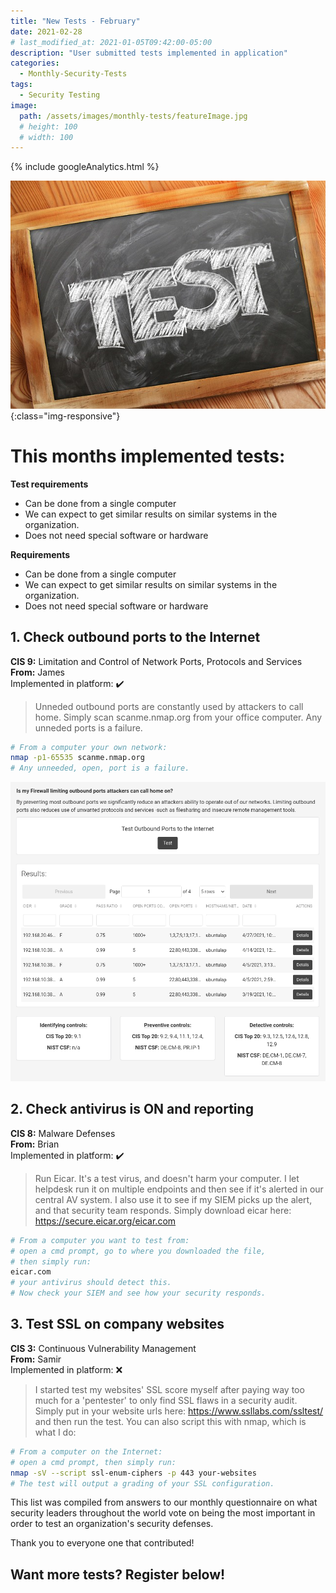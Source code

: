 ```yaml
---
title: "New Tests - February"
date: 2021-02-28
# last_modified_at: 2021-01-05T09:42:00-05:00
description: "User submitted tests implemented in application"
categories:
  - Monthly-Security-Tests
tags:
  - Security Testing
image:
  path: /assets/images/monthly-tests/featureImage.jpg
  # height: 100
  # width: 100
---
```

<!-- Google analytics -->
{% include googleAnalytics.html %}
<!-- leadfeeder analytics -->
<!-- {% include leadfeederAnalytics.html %} -->

![feature image](/assets/images/monthly-tests/featureImage.jpg){:class="img-responsive"}

# This months implemented tests:

**Test requirements**
* Can be done from a single computer
* We can expect to get similar results on similar systems in the organization.
* Does not need special software or hardware

**Requirements**
* Can be done from a single computer
* We can expect to get similar results on similar systems in the organization.
* Does not need special software or hardware


## 1. Check outbound ports to the Internet
**CIS 9:** Limitation and Control of Network Ports, Protocols and Services  
**From:** James  
Implemented in platform: :heavy_check_mark:  
>Unneded outbound ports are constantly used by attackers to call home. Simply scan scanme.nmap.org from your office computer. Any unneded ports is a failure.

```bash
# From a computer your own network:
nmap -p1-65535 scanme.nmap.org
# Any unneeded, open, port is a failure.
```
[![app image](/assets/images/monthly-tests/outbound-ports.png)](/assets/images/monthly-tests/outbound-ports.png)

## 2. Check antivirus is ON and reporting
**CIS 8:** Malware Defenses  
**From:** Brian  
Implemented in platform: :heavy_check_mark:  
>Run Eicar. It's a test virus, and doesn't harm your computer. I let helpdesk run it on multiple endpoints and then see if it's alerted in our central AV system. I also use it to see if my SIEM picks up the alert, and that security team responds.
Simply download eicar here: https://secure.eicar.org/eicar.com

```bash
# From a computer you want to test from:
# open a cmd prompt, go to where you downloaded the file, 
# then simply run:
eicar.com
# your antivirus should detect this. 
# Now check your SIEM and see how your security responds.
```

## 3. Test SSL on company websites
**CIS 3:** Continuous Vulnerability Management  
**From:** Samir  
Implemented in platform: :x:  
>I started test my websites' SSL score myself after paying way too much for a 'pentester' to only find SSL flaws in a security audit.
Simply put in your website urls here: https://www.ssllabs.com/ssltest/ and then run the test.
You can also script this with nmap, which is what I do:

```bash
# From a computer on the Internet:
# open a cmd prompt, then simply run:
nmap -sV --script ssl-enum-ciphers -p 443 your-websites
# The test will output a grading of your SSL configuration.
```

This list was compiled from answers to our monthly questionnaire on what security leaders throughout the world vote on being the most important in order to test an organization's security defenses. 

Thank you to everyone one that contributed! 

## Want more tests? Register below!  

<script charset="utf-8" type="text/javascript" src="//js.hsforms.net/forms/shell.js"></script>
<script>
  hbspt.forms.create({
	portalId: "8898112",
	formId: "2b1cfdb3-6618-4dd8-86e4-4786274c0d38"
});
</script>



[create account]: #want-more-tests-register-below